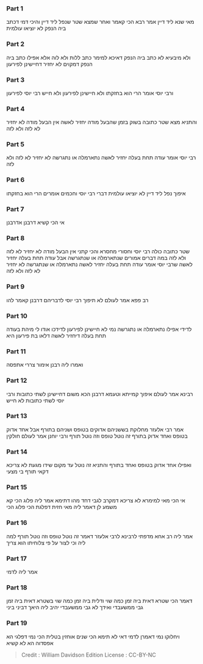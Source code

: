 
### Part 1
מאי שנא ליד דיין אמר רבא הכי קאמר ואחר שמצא שטר שנפל ליד דיין והיכי דמי דכתב ביה הנפק לא יוציאו עולמית

### Part 2
ולא מיבעיא לא כתב ביה הנפק דאיכא למימר כתב ללות ולא לוה אלא אפילו כתב ביה הנפק דמקוים לא יחזיר דחיישינן לפירעון

### Part 3
ורבי יוסי אומר הרי הוא בחזקתו ולא חיישינן לפירעון ולא חייש רבי יוסי לפירעון

### Part 4
והתניא מצא שטר כתובה בשוק בזמן שהבעל מודה יחזיר לאשה אין הבעל מודה לא יחזיר לא לזה ולא לזה

### Part 5
רבי יוסי אומר עודה תחת בעלה יחזיר לאשה נתארמלה או נתגרשה לא יחזיר לא לזה ולא לזה

### Part 6
איפוך נפל ליד דיין לא יוציאו עולמית דברי רבי יוסי וחכמים אומרים הרי הוא בחזקתו

### Part 7
אי הכי קשיא דרבנן אדרבנן

### Part 8
שטר כתובה כולה רבי יוסי וחסורי מחסרא והכי קתני אין הבעל מודה לא יחזיר לא לזה ולא לזה במה דברים אמורים שנתארמלה או שנתגרשה אבל עודה תחת בעלה יחזיר לאשה שרבי יוסי אומר עודה תחת בעלה יחזיר לאשה נתארמלה או שנתגרשה לא יחזיר לא לזה ולא לזה

### Part 9
רב פפא אמר לעולם לא תיפוך רבי יוסי לדבריהם דרבנן קאמר להו

### Part 10
לדידי אפילו נתארמלה או נתגרשה נמי לא חיישינן לפירעון לדידכו אודו לי מיהת בעודה תחת בעלה דיחזיר לאשה דלאו בת פירעון היא

### Part 11
ואמרו ליה רבנן אימור צררי אתפסה

### Part 12
רבינא אמר לעולם איפוך קמייתא וטעמא דרבנן הכא משום דחיישינן לשתי כתובות ורבי יוסי לשתי כתובות לא חייש

### Part 13
אמר רבי אלעזר מחלוקת בששניהם אדוקים בטופס ושניהם בתורף אבל אחד אדוק בטופס ואחד אדוק בתורף זה נוטל טופס וזה נוטל תורף ורבי יוחנן אמר לעולם חולקין

### Part 14
ואפילו אחד אדוק בטופס ואחד בתורף והתניא זה נוטל עד מקום שידו מגעת לא צריכא דקאי תורף בי מצעי

### Part 15
אי הכי מאי למימרא לא צריכא דמקרב לגבי דחד מהו דתימא אמר ליה פלוג הכי קא משמע לן דאמר ליה מאי חזית דפלגת הכי פלוג הכי

### Part 16
אמר ליה רב אחא מדפתי לרבינא לרבי אלעזר דאמר זה נוטל טופס וזה נוטל תורף למה ליה וכי לצור על פי צלוחיתו הוא צריך

### Part 17
אמר ליה לדמי

### Part 18
דאמר הכי שטרא דאית ביה זמן כמה שוי ודלית ביה זמן כמה שוי בשטרא דאית ביה זמן גבי ממשעבדי ואידך לא גבי ממשעבדי יהיב ליה היאך דביני ביני

### Part 19
ויחלוקו נמי דאמרן לדמי דאי לא תימא הכי שנים אוחזין בטלית הכי נמי דפלגי הא אפסדוה הא לא קשיא

>Credit : William Davidson Edition
>License : CC-BY-NC